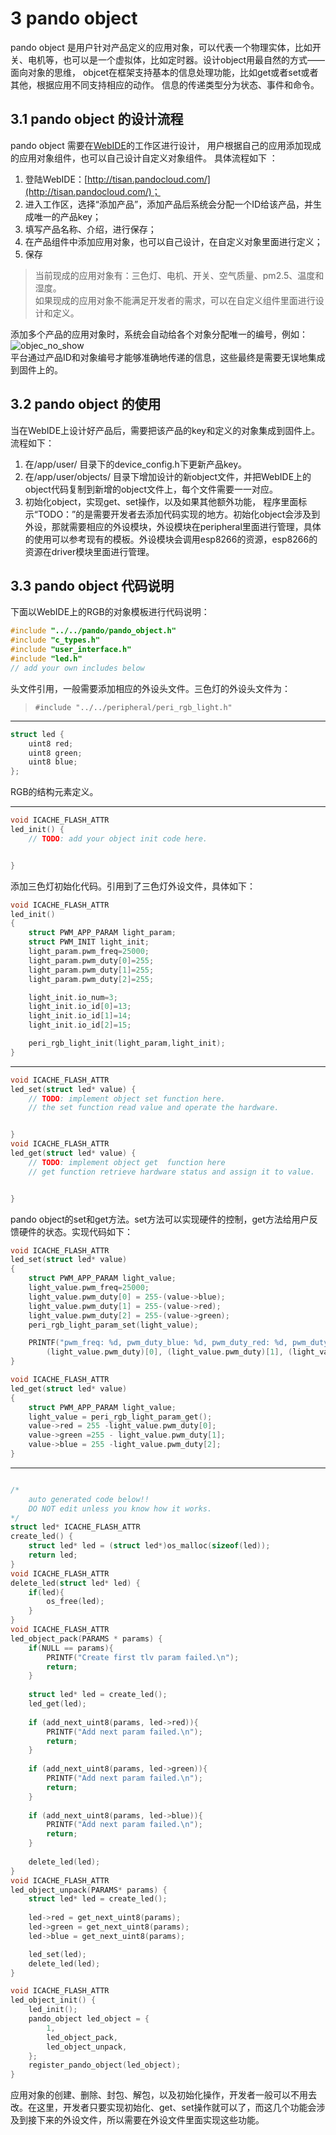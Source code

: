 # 3 pando object    
pando object 是用户针对产品定义的应用对象，可以代表一个物理实体，比如开关、电机等，也可以是一个虚拟体，比如定时器。设计object用最自然的方式——面向对象的思维，
objcet在框架支持基本的信息处理功能，比如get或者set或者其他，根据应用不同支持相应的动作。
信息的传递类型分为状态、事件和命令。  

## 3.1 pando object 的设计流程  
pando object 需要在[WebIDE](http://tisan.pandocloud.com/)的工作区进行设计， 用户根据自己的应用添加现成的应用对象组件，也可以自己设计自定义对象组件。
具体流程如下  ：
1. 登陆WebIDE：[http://tisan.pandocloud.com/](http://tisan.pandocloud.com/)；
2. 进入工作区，选择“添加产品”，添加产品后系统会分配一个ID给该产品，并生成唯一的产品key；
3. 填写产品名称、介绍，进行保存；
4. 在产品组件中添加应用对象，也可以自己设计，在自定义对象里面进行定义；
5. 保存  

> 当前现成的应用对象有：三色灯、电机、开关、空气质量、pm2.5、温度和湿度。  
> 如果现成的应用对象不能满足开发者的需求，可以在自定义组件里面进行设计和定义。  

添加多个产品的应用对象时，系统会自动给各个对象分配唯一的编号，例如：  
![objec_no_show](image/pando_object_num.png)  
平台通过产品ID和对象编号才能够准确地传递的信息，这些最终是需要无误地集成到固件上的。  

## 3.2 pando object 的使用  
当在WebIDE上设计好产品后，需要把该产品的key和定义的对象集成到固件上。流程如下：    
1. 在/app/user/ 目录下的device_config.h下更新产品key。  
2. 在/app/user/objects/ 目录下增加设计的新object文件，并把WebIDE上的object代码复制到新增的object文件上，每个文件需要一一对应。
3. 初始化object，实现get、set操作，以及如果其他额外功能， 程序里面标示“TODO：”的是需要开发者去添加代码实现的地方。初始化object会涉及到外设，那就需要相应的外设模块，外设模块在peripheral里面进行管理，具体的使用可以参考现有的模板。外设模块会调用esp8266的资源，esp8266的资源在driver模块里面进行管理。  
  
## 3.3 pando object 代码说明  
下面以WebIDE上的RGB的对象模板进行代码说明：  
```c
#include "../../pando/pando_object.h"
#include "c_types.h"
#include "user_interface.h"
#include "led.h"
// add your own includes below
```   
头文件引用，一般需要添加相应的外设头文件。三色灯的外设头文件为：  
> `#include "../../peripheral/peri_rgb_light.h"`
***  


```c
struct led {
	uint8 red;
	uint8 green;
	uint8 blue;
};
```   
RGB的结构元素定义。  
***  

```c
void ICACHE_FLASH_ATTR
led_init() {
	// TODO: add your object init code here.


}
```  
添加三色灯初始化代码。引用到了三色灯外设文件，具体如下：  
```c
void ICACHE_FLASH_ATTR
led_init()
{
	struct PWM_APP_PARAM light_param;
	struct PWM_INIT light_init;
	light_param.pwm_freq=25000;
	light_param.pwm_duty[0]=255;
	light_param.pwm_duty[1]=255;
	light_param.pwm_duty[2]=255;

	light_init.io_num=3;
	light_init.io_id[0]=13;
	light_init.io_id[1]=14;
	light_init.io_id[2]=15;

	peri_rgb_light_init(light_param,light_init);
}
```
***  


```c
void ICACHE_FLASH_ATTR
led_set(struct led* value) {
	// TODO: implement object set function here.
	// the set function read value and operate the hardware.


}
void ICACHE_FLASH_ATTR
led_get(struct led* value) {
	// TODO: implement object get  function here
	// get function retrieve hardware status and assign it to value.


}  
```  
pando object的set和get方法。set方法可以实现硬件的控制，get方法给用户反馈硬件的状态。实现代码如下：  
```c  
void ICACHE_FLASH_ATTR
led_set(struct led* value)
{
	struct PWM_APP_PARAM light_value;
	light_value.pwm_freq=25000;
	light_value.pwm_duty[0] = 255-(value->blue);
	light_value.pwm_duty[1] = 255-(value->red);
	light_value.pwm_duty[2] = 255-(value->green);
	peri_rgb_light_param_set(light_value);

    PRINTF("pwm_freq: %d, pwm_duty_blue: %d, pwm_duty_red: %d, pwm_duty_green: %d\n", light_value.pwm_freq,
        (light_value.pwm_duty)[0], (light_value.pwm_duty)[1], (light_value.pwm_duty)[2]);
}

void ICACHE_FLASH_ATTR
led_get(struct led* value)
{
	struct PWM_APP_PARAM light_value;
	light_value = peri_rgb_light_param_get();
	value->red = 255 -light_value.pwm_duty[0];
	value->green =255 - light_value.pwm_duty[1];
	value->blue = 255 -light_value.pwm_duty[2];
}  
```  

*** 


```c

/*
	auto generated code below!!
	DO NOT edit unless you know how it works.
*/
struct led* ICACHE_FLASH_ATTR
create_led() {
	struct led* led = (struct led*)os_malloc(sizeof(led));
	return led;
}
void ICACHE_FLASH_ATTR
delete_led(struct led* led) {
	if(led){
		os_free(led);
	}
}
void ICACHE_FLASH_ATTR
led_object_pack(PARAMS * params) {
	if(NULL == params){
		PRINTF("Create first tlv param failed.\n");
		return;
	}
	
	struct led* led = create_led();
	led_get(led);
	
	if (add_next_uint8(params, led->red)){
		PRINTF("Add next param failed.\n");
		return;
	}
	
	if (add_next_uint8(params, led->green)){
		PRINTF("Add next param failed.\n");
		return;
	}
	
	if (add_next_uint8(params, led->blue)){
		PRINTF("Add next param failed.\n");
		return;
	}
	
	delete_led(led);
}
void ICACHE_FLASH_ATTR
led_object_unpack(PARAMS* params) {
	struct led* led = create_led();
	
	led->red = get_next_uint8(params);
	led->green = get_next_uint8(params);
	led->blue = get_next_uint8(params);

	led_set(led);
	delete_led(led);
} 

void ICACHE_FLASH_ATTR
led_object_init() {
	led_init();
	pando_object led_object = {
		1,
		led_object_pack,
		led_object_unpack,
	};
	register_pando_object(led_object);
}

```
应用对象的创建、删除、封包、解包，以及初始化操作，开发者一般可以不用去改。在这里，开发者只要实现初始化、get、set操作就可以了，而这几个功能会涉及到接下来的外设文件，所以需要在外设文件里面实现这些功能。  




